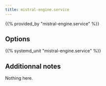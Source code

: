 ```yaml
---
title: mistral-engine.service
---
```


{{% provided_by "mistral-engine.service" %}}

## Options

{{% systemd_unit "mistral-engine.service" %}}

## Additionnal notes

Nothing here.